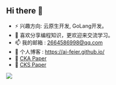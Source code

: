## Hi there 👋
- ⚡ 兴趣方向: 云原生开发, GoLang开发。
- 🧀 喜欢分享编程知识，更欢迎来交流学习。
- 📫 我的邮箱 : 2664586998@qq.com
- 📝 个人博客 : <a href="https://ai-feier.github.io/" rel="nofollow">https://ai-feier.github.io/</a>
- 🌱 [CKA Paper](https://blink.csdn.net/details/1631600?spm=1001.2014.3001.5501)
- 🔭 [CKS Paper](https://blink.csdn.net/details/1632923?spm=1001.2014.3001.5501)





<!-- just img 图片 -->
<img src="https://cdn.jsdelivr.net/gh/sun0225SUN/sun0225SUN/assets/images/icon.png" />
</div>

<!--
**Ai-feier/Ai-feier** is a ✨ _special_ ✨ repository because its `README.md` (this file) appears on your GitHub profile.

Here are some ideas to get you started:

- 🔭 I’m currently working on ...
- 🌱 I’m currently learning ...
- 👯 I’m looking to collaborate on ...
- 🤔 I’m looking for help with ...
- 💬 Ask me about ...
- 📫 How to reach me: ...
- 😄 Pronouns: ...
- ⚡ Fun fact: ...
-->
